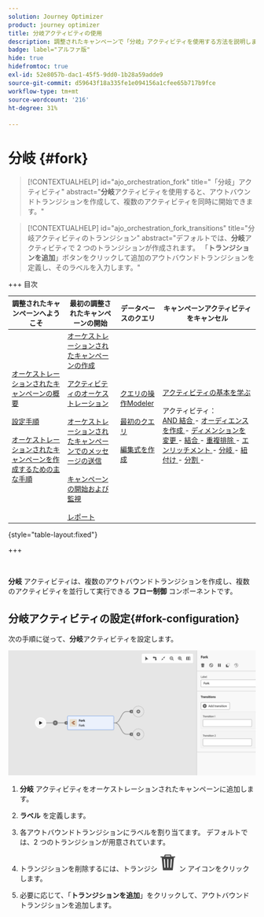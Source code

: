```yaml
---
solution: Journey Optimizer
product: journey optimizer
title: 分岐アクティビティの使用
description: 調整されたキャンペーンで「分岐」アクティビティを使用する方法を説明します
badge: label="アルファ版"
hide: true
hidefromtoc: true
exl-id: 52e8057b-dac1-45f5-9dd0-1b28a59adde9
source-git-commit: d59643f18a335fe1e094156a1cfee65b717b9fce
workflow-type: tm+mt
source-wordcount: '216'
ht-degree: 31%

---
```


# 分岐 {#fork}

>[!CONTEXTUALHELP]
>id="ajo_orchestration_fork"
>title="「分岐」アクティビティ"
>abstract="**分岐**&#x200B;アクティビティを使用すると、アウトバウンドトランジションを作成して、複数のアクティビティを同時に開始できます。"

>[!CONTEXTUALHELP]
>id="ajo_orchestration_fork_transitions"
>title="分岐アクティビティのトランジション"
>abstract="デフォルトでは、**分岐**&#x200B;アクティビティで 2 つのトランジションが作成されます。 「**トランジションを追加**」ボタンをクリックして追加のアウトバウンドトランジションを定義し、そのラベルを入力します。"

+++ 目次

| 調整されたキャンペーンへようこそ | 最初の調整されたキャンペーンの開始 | データベースのクエリ | キャンペーンアクティビティをキャンセル |
|---|---|---|---|
| [ オーケストレーションされたキャンペーンの概要 ](../gs-orchestrated-campaigns.md)<br/><br/>[ 設定手順 ](../configuration-steps.md)<br/><br/>[ オーケストレーションされたキャンペーンを作成するための主な手順 ](../gs-campaign-creation.md) | [ オーケストレーションされたキャンペーンの作成 ](../create-orchestrated-campaign.md)<br/><br/>[ アクティビティのオーケストレーション ](../orchestrate-activities.md)<br/><br/>[ オーケストレーションされたキャンペーンでのメッセージの送信 ](../send-messages.md)<br/><br/>[ キャンペーンの開始および監視 ](../start-monitor-campaigns.md)<br/><br/>[ レポート ](../reporting-campaigns.md) | [ クエリの操作Modeler](../orchestrated-rule-builder.md)<br/><br/>[ 最初のクエリ ](../build-query.md)<br/><br/>[ 編集式を作成 ](../edit-expressions.md) | [ アクティビティの基本を学ぶ ](about-activities.md)<br/><br/> アクティビティ：<br/>[AND 結合 ](and-join.md) - [ オーディエンスを作成 ](build-audience.md) - [ ディメンションを変更 ](change-dimension.md) - [ 結合 ](combine.md) - [ 重複排除 ](deduplication.md) - [ エンリッチメント ](enrichment.md) - [ 分岐 ](fork.md) - [ 紐付け ](reconciliation.md) - [ 分割 ](split.md) [ ](wait.md) - |

{style="table-layout:fixed"}

+++

<br/>

**分岐** アクティビティは、複数のアウトバウンドトランジションを作成し、複数のアクティビティを並行して実行できる **フロー制御** コンポーネントです。

## 分岐アクティビティの設定{#fork-configuration}

次の手順に従って、**分岐**&#x200B;アクティビティを設定します。

![](../assets/workflow-fork.png)

1. **分岐** アクティビティをオーケストレーションされたキャンペーンに追加します。

1. **ラベル** を定義します。

1. 各アウトバウンドトランジションにラベルを割り当てます。 デフォルトでは、2 つのトランジションが用意されています。

1. トランジションを削除するには、トランジシ ![](../assets/do-not-localize/Smock_Delete_18_N.svg) ン アイコンをクリックします。

1. 必要に応じて、「**トランジションを追加**」をクリックして、アウトバウンドトランジションを追加します。
